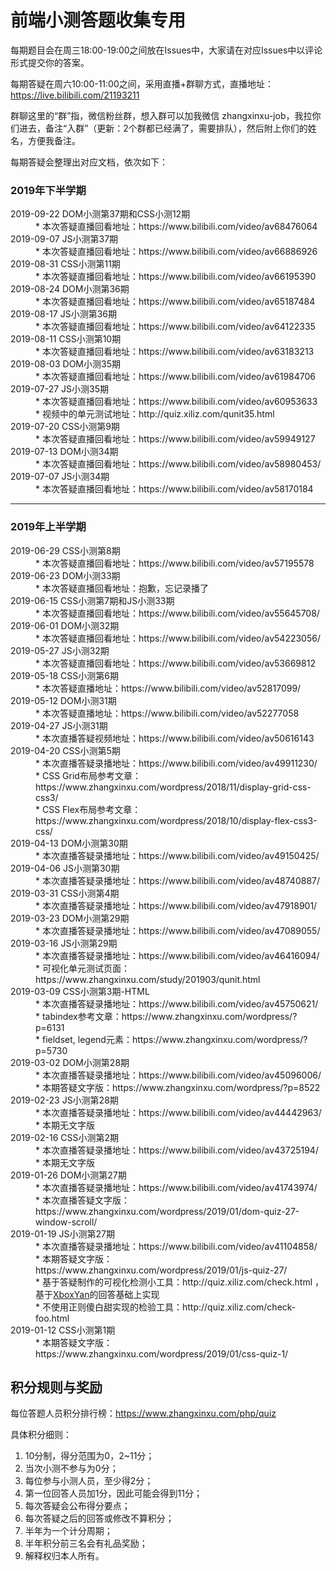 # 前端小测答题收集专用

每期题目会在周三18:00-19:00之间放在Issues中，大家请在对应Issues中以评论形式提交你的答案。

每期答疑在周六10:00-11:00之间，采用直播+群聊方式，直播地址：https://live.bilibili.com/21193211

群聊这里的“群”指，微信粉丝群，想入群可以加我微信 zhangxinxu-job，我拉你们进去，备注“入群”（更新：2个群都已经满了，需要排队），然后附上你们的姓名，方便我备注。

每期答疑会整理出对应文档，依次如下：

### 2019年下半学期

<dl>
  <dt>2019-09-22 DOM小测第37期和CSS小测12期</dt>
  <dd>* 本次答疑直播回看地址：https://www.bilibili.com/video/av68476064</dd>
  <dt>2019-09-07 JS小测第37期</dt>
  <dd>* 本次答疑直播回看地址：https://www.bilibili.com/video/av66886926</dd>
  <dt>2019-08-31 CSS小测第11期</dt>
  <dd>* 本次答疑直播回看地址：https://www.bilibili.com/video/av66195390</dd>
  <dt>2019-08-24 DOM小测第36期</dt>
  <dd>* 本次答疑直播回看地址：https://www.bilibili.com/video/av65187484</dd>
  <dt>2019-08-17 JS小测第36期</dt>
  <dd>* 本次答疑直播回看地址：https://www.bilibili.com/video/av64122335</dd>
  <dt>2019-08-11 CSS小测第10期</dt>
  <dd>* 本次答疑直播回看地址：https://www.bilibili.com/video/av63183213</dd>
  <dt>2019-08-03 DOM小测35期</dt>
  <dd>* 本次答疑直播回看地址：https://www.bilibili.com/video/av61984706</dd>
  <dt>2019-07-27 JS小测35期</dt>
  <dd>* 本次答疑直播回看地址：https://www.bilibili.com/video/av60953633</dd>
  <dd>* 视频中的单元测试地址：http://quiz.xiliz.com/qunit35.html</dd>
  <dt>2019-07-20 CSS小测第9期</dt>
  <dd>* 本次答疑直播回看地址：https://www.bilibili.com/video/av59949127</dd>
  <dt>2019-07-13 DOM小测34期</dt>
  <dd>* 本次答疑直播回看地址：https://www.bilibili.com/video/av58980453/</dd>
  <dt>2019-07-07 JS小测34期</dt>
  <dd>* 本次答疑直播回看地址：https://www.bilibili.com/video/av58170184</dd>
</dl>

<hr>

### 2019年上半学期

<dl>
  <dt>2019-06-29 CSS小测第8期</dt>
  <dd>* 本次答疑直播回看地址：https://www.bilibili.com/video/av57195578</dd>
  <dt>2019-06-23 DOM小测33期</dt>
  <dd>* 本次答疑直播回看地址：抱歉，忘记录播了</dd>
  <dt>2019-06-15 CSS小测第7期和JS小测33期</dt>
  <dd>* 本次答疑直播回看地址：https://www.bilibili.com/video/av55645708/</dd>
  <dt>2019-06-01 DOM小测32期</dt>
  <dd>* 本次答疑直播回看地址：https://www.bilibili.com/video/av54223056/</dd>
  <dt>2019-05-27 JS小测32期</dt>
  <dd>* 本次答疑直播回看地址：https://www.bilibili.com/video/av53669812</dd>
  <dt>2019-05-18 CSS小测第6期</dt>
  <dd>* 本次答疑直播地址：https://www.bilibili.com/video/av52817099/</dd>
  <dt>2019-05-12 DOM小测31期</dt>
  <dd>* 本次答疑直播地址：https://www.bilibili.com/video/av52277058</dd>
  <dt>2019-04-27 JS小测31期</dt>
  <dd>* 本次直播答疑视频地址：https://www.bilibili.com/video/av50616143</dd>
  <dt>2019-04-20 CSS小测第5期</dt>
  <dd>* 本次直播答疑录播地址：https://www.bilibili.com/video/av49911230/<br>
  * CSS Grid布局参考文章：https://www.zhangxinxu.com/wordpress/2018/11/display-grid-css-css3/<br>
  * CSS Flex布局参考文章：https://www.zhangxinxu.com/wordpress/2018/10/display-flex-css3-css/</dd>
  <dt>2019-04-13 DOM小测第30期</dt>
  <dd>* 本次直播答疑录播地址：https://www.bilibili.com/video/av49150425/</dd>
  <dt>2019-04-06 JS小测第30期</dt>
  <dd>* 本次直播答疑录播地址：https://www.bilibili.com/video/av48740887/</dd>
  <dt>2019-03-31 CSS小测第4期</dt>
  <dd>* 本次直播答疑录播地址：https://www.bilibili.com/video/av47918901/</dd>
  <dt>2019-03-23 DOM小测第29期</dt>
  <dd>* 本次直播答疑录播地址：https://www.bilibili.com/video/av47089055/</dd>
  <dt>2019-03-16 JS小测第29期</dt>
  <dd>* 本次直播答疑录播地址：https://www.bilibili.com/video/av46416094/<br>
  * 可视化单元测试页面：https://www.zhangxinxu.com/study/201903/qunit.html</dd>
  <dt>2019-03-09 CSS小测第3期-HTML</dt>
  <dd>* 本次直播答疑录播地址：https://www.bilibili.com/video/av45750621/<br>
  * tabindex参考文章：https://www.zhangxinxu.com/wordpress/?p=6131<br>
  * fieldset, legend元素：https://www.zhangxinxu.com/wordpress/?p=5730</dd>
  <dt>2019-03-02 DOM小测第28期</dt>
  <dd>* 本次直播答疑录播地址：https://www.bilibili.com/video/av45096006/<br>
  * 本期答疑文字版：https://www.zhangxinxu.com/wordpress/?p=8522</dd>
  <dt>2019-02-23 JS小测第28期</dt>
  <dd>* 本次直播答疑录播地址：https://www.bilibili.com/video/av44442963/<br>
  * 本期无文字版</dd>
 <dt>2019-02-16 CSS小测第2期</dt>
  <dd>* 本次直播答疑录播地址：https://www.bilibili.com/video/av43725194/<br>
  * 本期无文字版</dd>
<dt>2019-01-26 DOM小测第27期</dt>
<dd>* 本次直播答疑录播地址：https://www.bilibili.com/video/av41743974/<br>
* 本次直播答疑文字版：https://www.zhangxinxu.com/wordpress/2019/01/dom-quiz-27-window-scroll/</dd>
<dt>2019-01-19 JS小测第27期</dt>
<dd>* 本次直播答疑录播地址：https://www.bilibili.com/video/av41104858/<br>
* 本期答疑文字版：https://www.zhangxinxu.com/wordpress/2019/01/js-quiz-27/<br>
* 基于答疑制作的可视化检测小工具：http://quiz.xiliz.com/check.html ，基于<a href="https://github.com/zhangxinxu/quiz/issues/3#issuecomment-455041769">XboxYan</a>的回答基础上实现<br>
* 不使用正则傻白甜实现的检验工具：http://quiz.xiliz.com/check-foo.html</dd>
<dt>2019-01-12 CSS小测第1期</dt>
<dd>* 本期答疑文字版：https://www.zhangxinxu.com/wordpress/2019/01/css-quiz-1/</dd>
</dl>
  
## 积分规则与奖励

每位答题人员积分排行榜：https://www.zhangxinxu.com/php/quiz

具体积分细则：

<ol id="ruleList" class="demical">
    <li>10分制，得分范围为0，2~11分；</li>
    <li>当次小测不参与为0分；</li>
    <li>每位参与小测人员，至少得2分；</li>
    <li>第一位回答人员加1分，因此可能会得到11分；</li>
    <li>每次答疑会公布得分要点；</li>
    <li>每次答疑之后的回答或修改不算积分；</li>
    <li>半年为一个计分周期；</li>
    <li>半年积分前三名会有礼品奖励；</li>
    <li>解释权归本人所有。</li>
</ol>
